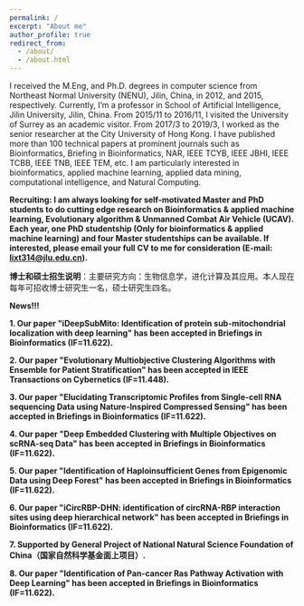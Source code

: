 ```yaml
---
permalink: /
excerpt: "About me"
author_profile: true
redirect_from: 
  - /about/
  - /about.html
---
```


I received the M.Eng, and Ph.D. degrees in computer science from Northeast Normal University (NENU), Jilin, China, in 2012, and 2015, respectively. Currently, I’m a professor in School of Artificial Intelligence, Jilin University, Jilin, China. From 2015/11 to 2016/11, I visited the University of Surrey as an academic visitor. From 2017/3 to 2019/3, I worked as the senior researcher at the City University of Hong Kong. I have published more than 100 technical papers at prominent journals such as Bioinformatics, Briefing in Bioinformatics, NAR, IEEE TCYB, IEEE JBHI, IEEE TCBB, IEEE TNB, IEEE TEM, etc. I am particularly interested in bioinformatics, applied machine learning, applied data mining, computational intelligence, and Natural Computing. 


**Recruiting: I am always looking for self-motivated Master and PhD students to do cutting edge research on Bioinformatics & applied machine learning, Evolutionary algorithm & Unmanned Combat Air Vehicle (UCAV). Each year, one PhD studentship (Only for bioinformatics & applied machine learning) and four Master studentships can be available. If interested, please email your full CV to me for consideration (E-mail: lixt314@jlu.edu.cn).**

**博士和硕士招生说明**：主要研究方向：生物信息学，进化计算及其应用。本人现在每年可招收博士研究生一名，硕士研究生四名。



**News!!!**

**1. Our paper "iDeepSubMito: Identification of protein sub-mitochondrial localization with deep learning" has been accepted in Briefings in Bioinformatics (IF=11.622).**

**2. Our paper "Evolutionary Multiobjective Clustering Algorithms with Ensemble for Patient Stratification" has been accepted in IEEE Transactions on Cybernetics (IF=11.448).**

**3. Our paper "Elucidating Transcriptomic Profiles from Single-cell RNA sequencing Data using Nature-Inspired Compressed Sensing" has been accepted in Briefings in Bioinformatics (IF=11.622).**

**4. Our paper "Deep Embedded Clustering with Multiple Objectives on scRNA-seq Data" has been accepted in Briefings in Bioinformatics (IF=11.622).**

**5. Our paper "Identification of Haploinsufficient Genes from Epigenomic Data using Deep Forest" has been accepted in Briefings in Bioinformatics (IF=11.622).**

**6. Our paper "iCircRBP-DHN: identification of circRNA-RBP interaction sites using deep hierarchical network" has been accepted in Briefings in Bioinformatics (IF=11.622).**

**7. Supported by General Project of National Natural Science Foundation of China（国家自然科学基金面上项目）.**

**8. Our paper "Identification of Pan-cancer Ras Pathway Activation with Deep Learning" has been accepted in Briefings in Bioinformatics (IF=11.622).**




<script type="text/javascript" src="//rf.revolvermaps.com/0/0/8.js?i=5krueszsjxy&amp;m=2&amp;c=ff0000&amp;cr1=ffffff&amp;f=arial&amp;l=33" async="async"></script>

